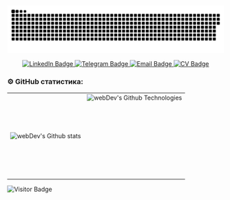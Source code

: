 
<p align="center">
 <img width="600" src="resources/snake.svg" alt="snake"/>
</p>

<div id="badges" align="center">
  <a href="https://www.linkedin.com/in/rustam-aflyatunov/">
    <img src="https://img.shields.io/badge/LinkedIn-008000?style=for-the-badge&logo=linkedin&logoColor=white" alt="LinkedIn Badge">
  </a>
  <a href="https://t.me/Rustam_0208">
    <img src="https://img.shields.io/badge/Telegram-008000?style=for-the-badge&logo=telegram&logoColor=white" alt="Telegram Badge">
  </a>
   <a href="mailto:ronin.in.fire@gmail.com">
    <img src="https://img.shields.io/badge/eMail-008000?style=for-the-badge&logo=gmail&logoColor=white" alt="Email Badge">
  </a>
  <a href="https://drive.google.com/file/d/1pebQUF0TcbHwGNMjccMX2LBmmOJCDxZw/view">
    <img src="https://img.shields.io/badge/CV-008000?style=for-the-badge&logo=CV&logoColor=white" alt="CV Badge"/>
  </a>
</div>



### ⚙️ GitHub статистика:

<table>
  <tr>
    <td>
      <img align="left" src="http://github-readme-streak-stats.herokuapp.com?user=ronin-in-fire&theme=dark&background=000000" alt="webDev's Github stats" />
    </td>
    <td>
      <img height="195px" align="right" alt="webDev's Github Technologies" src="https://github-readme-stats-sigma-five.vercel.app/api/top-langs/?username=ronin-in-fire&layout=compact&theme=vision-friendly-dark" />
    </td>
  </tr>
</table>

![Visitor Badge](https://visitor-badge.laobi.icu/badge?page_id=ronin-in-fire)

